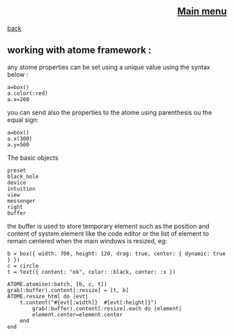 <span align="right">

[Main menu](../atome.md)
-
</span>
<span align="left">

[back](./tutorials.md)

</span>

working with atome framework :
-
any atome properties can be set using a unique value using the syntax below :

    a=box()
    a.color(:red) 
    a.x=200


you can send also the properties to the atome using parenthesis ou the equal sign:

    a=box()
    a.x(300)
    a.y=500

The basic objects

    preset
    black_hole
    device
    intuition
    view
    messenger
    right
    buffer

the buffer is used to store temporary element such as  the position and content of system element like the code editor or the list of element to remain centered when the main windows is resized,
eg:

    b = box({ width: 700, height: 120, drag: true, center: { dynamic: true } })
    c = circle
    t = text({ content: "ok", color: :black, center: :x })

    ATOME.atomise(:batch, [b, c, t])
    grab(:buffer).content[:resize] = [t, b]
    ATOME.resize_html do |evt|
        t.content("#{evt[:width]}  #{evt[:height]}")
            grab(:buffer).content[:resize].each do |element|
            element.center=element.center
        end
    end